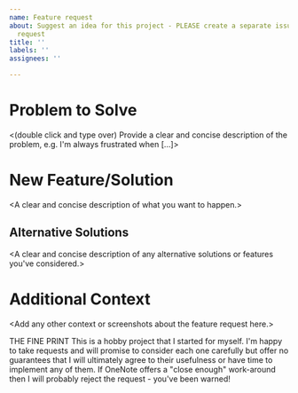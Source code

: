 ```yaml
---
name: Feature request
about: Suggest an idea for this project - PLEASE create a separate issue for each
  request
title: ''
labels: ''
assignees: ''

---
```



# Problem to Solve

&lt;(double click and type over) Provide a clear and concise description of the problem, e.g.
I'm always frustrated when [...]&gt;

# New Feature/Solution

&lt;A clear and concise description of what you want to happen.&gt;

## Alternative Solutions

&lt;A clear and concise description of any alternative solutions or features you've considered.&gt;

# Additional Context

&lt;Add any other context or screenshots about the feature request here.&gt;


THE FINE PRINT This is a hobby project that I started for myself. I'm happy to take requests and will promise to
consider each one carefully but offer no guarantees that I will ultimately agree to their
usefulness or have time to implement any of them. If OneNote offers a "close enough" work-around
then I will probably reject the request - you've been warned!
